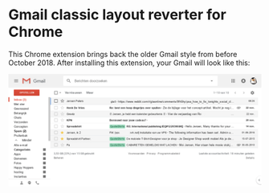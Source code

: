 # Gmail classic layout reverter for Chrome

This Chrome extension brings back the older Gmail style from before October 2018.
After installing this extension, your Gmail will look like this:

![alt text](https://raw.githubusercontent.com/jeroenpeters1986/chrome_ext_gmailclassic/master/gmail_layout_with_this_extension.png)

